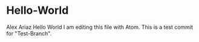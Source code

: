 # Hello-World
Alex Ariaz
Hello World
I am editing this file with Atom.
This is a test commit for "Test-Branch".
